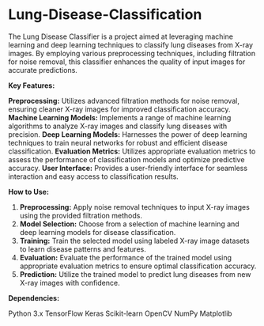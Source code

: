 # Lung-Disease-Classification

The Lung Disease Classifier is a project aimed at leveraging machine learning and deep learning techniques to classify lung diseases from X-ray images. By employing various preprocessing techniques, including filtration for noise removal, this classifier enhances the quality of input images for accurate predictions.

**Key Features:**

**Preprocessing:** Utilizes advanced filtration methods for noise removal, ensuring cleaner X-ray images for improved classification accuracy.
**Machine Learning Models:** Implements a range of machine learning algorithms to analyze X-ray images and classify lung diseases with precision.
**Deep Learning Models:** Harnesses the power of deep learning techniques to train neural networks for robust and efficient disease classification.
**Evaluation Metrics:** Utilizes appropriate evaluation metrics to assess the performance of classification models and optimize predictive accuracy.
**User Interface:** Provides a user-friendly interface for seamless interaction and easy access to classification results.

**How to Use:**

1. **Preprocessing:** Apply noise removal techniques to input X-ray images using the provided filtration methods.
2. **Model Selection:** Choose from a selection of machine learning and deep learning models for disease classification.
3. **Training:** Train the selected model using labeled X-ray image datasets to learn disease patterns and features.
4. **Evaluation:** Evaluate the performance of the trained model using appropriate evaluation metrics to ensure optimal classification accuracy.
5. **Prediction:** Utilize the trained model to predict lung diseases from new X-ray images with confidence.

**Dependencies:**

Python 3.x
TensorFlow
Keras
Scikit-learn
OpenCV
NumPy
Matplotlib
